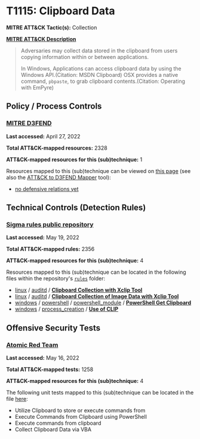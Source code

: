 # T1115: Clipboard Data
**MITRE ATT&CK Tactic(s):** Collection

**[MITRE ATT&CK Description](https://attack.mitre.org/techniques/T1115)**
<blockquote>Adversaries may collect data stored in the clipboard from users copying information within or between applications. 

In Windows, Applications can access clipboard data by using the Windows API.(Citation: MSDN Clipboard) OSX provides a native command, <code>pbpaste</code>, to grab clipboard contents.(Citation: Operating with EmPyre)</blockquote>

## Policy / Process Controls
### [MITRE D3FEND](https://d3fend.mitre.org/)
**Last accessed:** April 27, 2022

**Total ATT&CK-mapped resources:** 2328

**ATT&CK-mapped resources for this (sub)technique:** 1

Resources mapped to this (sub)technique can be viewed on [this page](https://d3fend.mitre.org/) (see also the [ATT&CK to D3FEND Mapper](https://d3fend.mitre.org/tools/attack-mapper) tool):

* [no defensive relations yet](https://d3fend.mitre.org/techniques/d3f:nodefensiverelationsyet)

## Technical Controls (Detection Rules)
### [Sigma rules public repository](https://github.com/SigmaHQ/sigma)
**Last accessed:** May 19, 2022

**Total ATT&CK-mapped rules:** 2356

**ATT&CK-mapped resources for this (sub)technique:** 4

Resources mapped to this (sub)technique can be located in the following files within the repository's <code>[rules](https://github.com/SigmaHQ/sigma/tree/master/rules)</code> folder:

* [linux](https://github.com/SigmaHQ/sigma/tree/master/rules/linux/) / [auditd](https://github.com/SigmaHQ/sigma/tree/master/rules/linux/auditd/) / **[Clipboard Collection with Xclip Tool](https://github.com/SigmaHQ/sigma/blob/master/rules/linux/auditd/lnx_auditd_clipboard_collection.yml)**
* [linux](https://github.com/SigmaHQ/sigma/tree/master/rules/linux/) / [auditd](https://github.com/SigmaHQ/sigma/tree/master/rules/linux/auditd/) / **[Clipboard Collection of Image Data with Xclip Tool](https://github.com/SigmaHQ/sigma/blob/master/rules/linux/auditd/lnx_auditd_clipboard_image_collection.yml)**
* [windows](https://github.com/SigmaHQ/sigma/tree/master/rules/windows/) / [powershell](https://github.com/SigmaHQ/sigma/tree/master/rules/windows/powershell/) / [powershell_module](https://github.com/SigmaHQ/sigma/tree/master/rules/windows/powershell/powershell_module/) / **[PowerShell Get Clipboard](https://github.com/SigmaHQ/sigma/blob/master/rules/windows/powershell/powershell_module/posh_pm_get_clipboard.yml)**
* [windows](https://github.com/SigmaHQ/sigma/tree/master/rules/windows/) / [process_creation](https://github.com/SigmaHQ/sigma/tree/master/rules/windows/process_creation/) / **[Use of CLIP](https://github.com/SigmaHQ/sigma/blob/master/rules/windows/process_creation/proc_creation_win_clip.yml)**


## Offensive Security Tests
### [Atomic Red Team](https://github.com/redcanaryco/atomic-red-team)
**Last accessed:** May 16, 2022

**Total ATT&CK-mapped tests:** 1258

**ATT&CK-mapped resources for this (sub)technique:** 4

The following unit tests mapped to this (sub)technique can be located in the file [here](https://github.com/redcanaryco/atomic-red-team/tree/master/atomics/T1115/T1115.yaml):

* Utilize Clipboard to store or execute commands from
* Execute Commands from Clipboard using PowerShell
* Execute commands from clipboard
* Collect Clipboard Data via VBA

